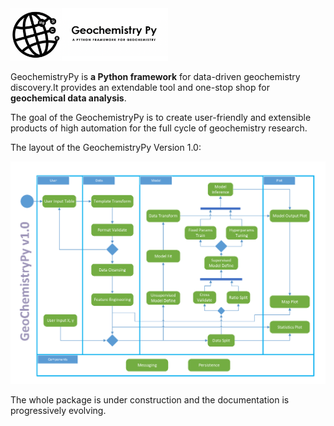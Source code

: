 <img src="./docs/Geochemistry Py.png" width="50%"/>

GeochemistryPy is **a Python framework** for data-driven geochemistry discovery.It provides an extendable tool and one-stop shop for **geochemical data analysis**.

The goal of the GeochemistryPy is to create user-friendly and extensible products of high automation for the full cycle of geochemistry research.

The layout of the GeochemistryPy Version 1.0:

<img src="./docs/GeochemistryPy-Activity%20Diagram_v1.png" />

The whole package is under construction and the documentation is progressively evolving. 


